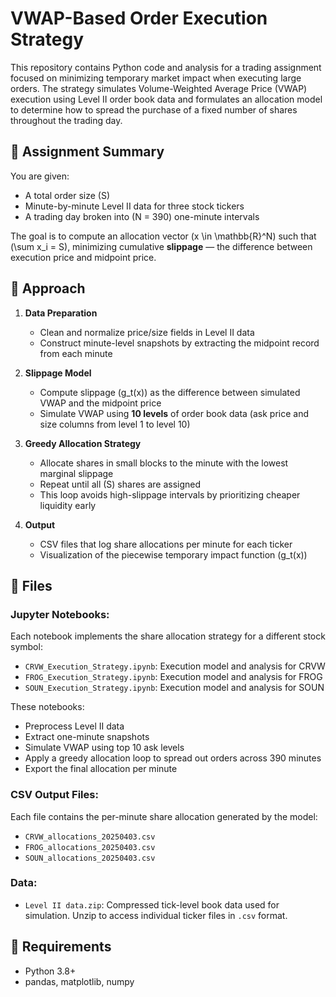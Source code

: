 # VWAP-Based Order Execution Strategy

This repository contains Python code and analysis for a trading assignment focused on minimizing temporary market impact when executing large orders. The strategy simulates Volume-Weighted Average Price (VWAP) execution using Level II order book data and formulates an allocation model to determine how to spread the purchase of a fixed number of shares throughout the trading day.

## 📌 Assignment Summary
You are given:
- A total order size \(S\)
- Minute-by-minute Level II data for three stock tickers
- A trading day broken into \(N = 390\) one-minute intervals

The goal is to compute an allocation vector \(x \in \mathbb{R}^N\) such that \(\sum x_i = S\), minimizing cumulative **slippage** — the difference between execution price and midpoint price.

## 🧠 Approach

1. **Data Preparation**
   - Clean and normalize price/size fields in Level II data
   - Construct minute-level snapshots by extracting the midpoint record from each minute

2. **Slippage Model**
   - Compute slippage \(g_t(x)\) as the difference between simulated VWAP and the midpoint price
   - Simulate VWAP using **10 levels** of order book data (ask price and size columns from level 1 to level 10)

3. **Greedy Allocation Strategy**
   - Allocate shares in small blocks to the minute with the lowest marginal slippage
   - Repeat until all \(S\) shares are assigned
   - This loop avoids high-slippage intervals by prioritizing cheaper liquidity early

4. **Output**
   - CSV files that log share allocations per minute for each ticker
   - Visualization of the piecewise temporary impact function \(g_t(x)\)

## 📂 Files
### Jupyter Notebooks:
Each notebook implements the share allocation strategy for a different stock symbol:

- `CRVW_Execution_Strategy.ipynb`: Execution model and analysis for CRVW
- `FROG_Execution_Strategy.ipynb`: Execution model and analysis for FROG
- `SOUN_Execution_Strategy.ipynb`: Execution model and analysis for SOUN

These notebooks:
- Preprocess Level II data
- Extract one-minute snapshots
- Simulate VWAP using top 10 ask levels
- Apply a greedy allocation loop to spread out orders across 390 minutes
- Export the final allocation per minute

### CSV Output Files:
Each file contains the per-minute share allocation generated by the model:

- `CRVW_allocations_20250403.csv`
- `FROG_allocations_20250403.csv`
- `SOUN_allocations_20250403.csv`

### Data:
- `Level II data.zip`: Compressed tick-level book data used for simulation. Unzip to access individual ticker files in `.csv` format.

## 🧪 Requirements
- Python 3.8+
- pandas, matplotlib, numpy

